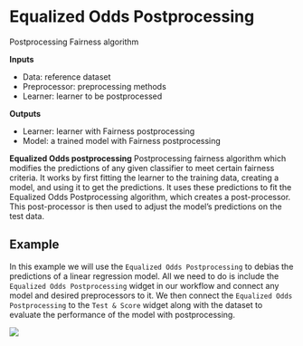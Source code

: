 Equalized Odds Postprocessing
================
Postprocessing Fairness algorithm

**Inputs**

- Data: reference dataset
- Preprocessor: preprocessing methods
- Learner: learner to be postprocessed

**Outputs**

- Learner: learner with Fairness postprocessing
- Model: a trained model with Fairness postprocessing

**Equalized Odds postprocessing** Postprocessing fairness algorithm which modifies the predictions of any given classifier to meet certain fairness criteria. It works by first fitting the learner to the training data, creating a model, and using it to get the predictions. It uses these predictions to fit the Equalized Odds Postprocessing algorithm, which creates a post-processor. This post-processor is then used to adjust the model’s predictions on the test data.

Example
-------

In this example we will use the `Equalized Odds Postprocessing` to debias the predictions of a linear regression model. All we need to do is include the `Equalized Odds Postprocessing` widget in our workflow and connect any model and desired preprocessors to it. We then connect the `Equalized Odds Postprocessing` to the `Test & Score` widget along with the dataset to evaluate the performance of the model with postprocessing.

![](images/equalized-odds-postprocessing-example.png)